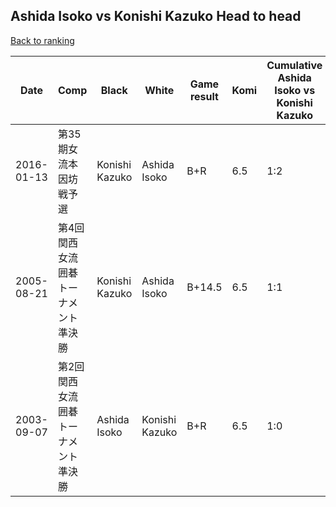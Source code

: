 ## Ashida Isoko vs Konishi Kazuko Head to head

[Back to ranking](../../index.md)




| **Date** | **Comp** | **Black** | **White** | **Game result** | **Komi** | **Cumulative Ashida Isoko vs Konishi Kazuko** | **Ashida Isoko streak** | **Konishi Kazuko streak** | 
| --- | --- | --- | --- | --- | --- | --- | --- | --- |
| 2016-01-13 | 第35期女流本因坊戦予選 | Konishi Kazuko | Ashida Isoko | B+R | 6.5 | 1:2 | 0 | 2 | 
| 2005-08-21 | 第4回関西女流囲碁トーナメント準決勝 | Konishi Kazuko | Ashida Isoko | B+14.5 | 6.5 | 1:1 | 0 | 1 | 
| 2003-09-07 | 第2回関西女流囲碁トーナメント準決勝 | Ashida Isoko | Konishi Kazuko | B+R | 6.5 | 1:0 | 1 | 0 |




